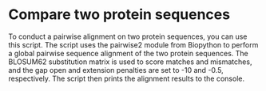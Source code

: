 # Compare two protein sequences

To conduct a pairwise alignment on two protein sequences, you can use this script. The script uses the pairwise2 module from Biopython to perform a global pairwise sequence alignment of the two protein sequences. The BLOSUM62 substitution matrix is used to score matches and mismatches, and the gap open and extension penalties are set to -10 and -0.5, respectively. The script then prints the alignment results to the console.
